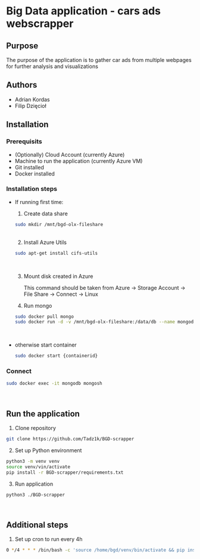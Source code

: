 # Big Data application - cars ads webscrapper

## Purpose
The purpose of the application is to gather car ads from multiple webpages for further analysis and visualizations

## Authors
- Adrian Kordas
- Filip Dzięcioł

## Installation
### Prerequisits
- (Optionally) Cloud Account (currently Azure)
- Machine to run the application (currently Azure VM)
- Git installed
- Docker installed

### Installation steps
* If running first time:

    1. Create data share
    ```bash
    sudo mkdir /mnt/bgd-olx-fileshare
    ```
    <br />

    2. Install Azure Utils
    ```bash
    sudo apt-get install cifs-utils
    ```

    <br />

    3. Mount disk created in Azure

        This command should be taken from Azure -> Storage Account -> File Share -> Connect -> Linux

    4. Run mongo
    ```bash
    sudo docker pull mongo
    sudo docker run -d -v /mnt/bgd-olx-fileshare:/data/db --name mongodb -p 27017:27017 mongo
    ```
    <br />

* otherwise start container
    ```bash
    sudo docker start {containerid} 
    ```

### Connect
```bash
sudo docker exec -it mongodb mongosh
```
<br />

## Run the application
1. Clone repository
```bash
git clone https://github.com/Tadz1k/BGD-scrapper
```

2. Set up Python environment
```bash
python3 -m venv venv
source venv/vin/activate
pip install -r BGD-scrapper/requirements.txt
```

3. Run application
```bash
python3 ./BGD-scrapper 
```

<br />

## Additional steps
1. Set up cron to run every 4h
```bash
0 */4 * * * /bin/bash -c 'source /home/bgd/venv/bin/activate && pip install -r /home/bgd/BGD-scrapper/requirements.txt && python3 /home/bgd/BGD-scrapper' >> /home/bgd/logs/bgd-scrapper-$(date +\%Y\%m\%d\%H).log 2>&1
```
